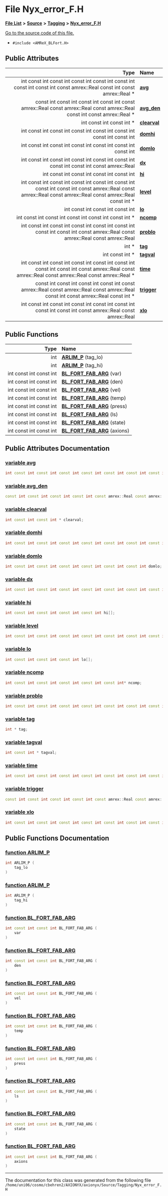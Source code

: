 
# File Nyx\_error\_F.H


[**File List**](files.md) **>** [**Source**](dir_74389ed8173ad57b461b9d623a1f3867.md) **>** [**Tagging**](dir_c14a965952b26c2f69053cc66c8fb69f.md) **>** [**Nyx\_error\_F.H**](Nyx__error__F_8H.md)

[Go to the source code of this file.](Nyx__error__F_8H_source.md)



* `#include <AMReX_BLFort.H>`













## Public Attributes

| Type | Name |
| ---: | :--- |
|  int const int const int const int const int const int const int const int const amrex::Real const int const amrex::Real \* | [**avg**](Nyx__error__F_8H.md#variable-avg)  <br> |
|  const int const int const int const int const amrex::Real const amrex::Real const amrex::Real const int const amrex::Real \* | [**avg\_den**](Nyx__error__F_8H.md#variable-avg-den)  <br> |
|  int const int const int \* | [**clearval**](Nyx__error__F_8H.md#variable-clearval)  <br> |
|  int const int const int const int const int const int const int const int | [**domhi**](Nyx__error__F_8H.md#variable-domhi)  <br> |
|  int const int const int const int const int const int const int | [**domlo**](Nyx__error__F_8H.md#variable-domlo)  <br> |
|  int const int const int const int const int const int const int const int const amrex::Real | [**dx**](Nyx__error__F_8H.md#variable-dx)  <br> |
|  int const int const int const int const int | [**hi**](Nyx__error__F_8H.md#variable-hi)  <br> |
|  int const int const int const int const int const int const int const int const amrex::Real const amrex::Real const amrex::Real const amrex::Real const int \* | [**level**](Nyx__error__F_8H.md#variable-level)  <br> |
|  int const int const int const int | [**lo**](Nyx__error__F_8H.md#variable-lo)  <br> |
|  int const int const int const int const int const int \* | [**ncomp**](Nyx__error__F_8H.md#variable-ncomp)  <br> |
|  int const int const int const int const int const int const int const int const amrex::Real const amrex::Real const amrex::Real | [**problo**](Nyx__error__F_8H.md#variable-problo)  <br> |
|  int \* | [**tag**](Nyx__error__F_8H.md#variable-tag)  <br> |
|  int const int \* | [**tagval**](Nyx__error__F_8H.md#variable-tagval)  <br> |
|  int const int const int const int const int const int const int const int const amrex::Real const amrex::Real const amrex::Real const amrex::Real \* | [**time**](Nyx__error__F_8H.md#variable-time)  <br> |
|  const int const int const int const int const amrex::Real const amrex::Real const amrex::Real const int const amrex::Real const int \* | [**trigger**](Nyx__error__F_8H.md#variable-trigger)  <br> |
|  int const int const int const int const int const int const int const int const amrex::Real const amrex::Real | [**xlo**](Nyx__error__F_8H.md#variable-xlo)  <br> |


## Public Functions

| Type | Name |
| ---: | :--- |
|  int | [**ARLIM\_P**](Nyx__error__F_8H.md#function-arlim-p) (tag\_lo) <br> |
|  int | [**ARLIM\_P**](Nyx__error__F_8H.md#function-arlim-p) (tag\_hi) <br> |
|  int const int const int | [**BL\_FORT\_FAB\_ARG**](Nyx__error__F_8H.md#function-bl-fort-fab-arg) (var) <br> |
|  int const int const int | [**BL\_FORT\_FAB\_ARG**](Nyx__error__F_8H.md#function-bl-fort-fab-arg) (den) <br> |
|  int const int const int | [**BL\_FORT\_FAB\_ARG**](Nyx__error__F_8H.md#function-bl-fort-fab-arg) (vel) <br> |
|  int const int const int | [**BL\_FORT\_FAB\_ARG**](Nyx__error__F_8H.md#function-bl-fort-fab-arg) (temp) <br> |
|  int const int const int | [**BL\_FORT\_FAB\_ARG**](Nyx__error__F_8H.md#function-bl-fort-fab-arg) (press) <br> |
|  int const int const int | [**BL\_FORT\_FAB\_ARG**](Nyx__error__F_8H.md#function-bl-fort-fab-arg) (ls) <br> |
|  int const int const int | [**BL\_FORT\_FAB\_ARG**](Nyx__error__F_8H.md#function-bl-fort-fab-arg) (state) <br> |
|  int const int const int | [**BL\_FORT\_FAB\_ARG**](Nyx__error__F_8H.md#function-bl-fort-fab-arg) (axions) <br> |








## Public Attributes Documentation


### <a href="#variable-avg" id="variable-avg">variable avg </a>


```cpp
int const int const int const int const int const int const int const int const amrex::Real const int const amrex::Real * avg;
```



### <a href="#variable-avg-den" id="variable-avg-den">variable avg\_den </a>


```cpp
const int const int const int const int const amrex::Real const amrex::Real const amrex::Real const int const amrex::Real* avg_den;
```



### <a href="#variable-clearval" id="variable-clearval">variable clearval </a>


```cpp
int const int const int * clearval;
```



### <a href="#variable-domhi" id="variable-domhi">variable domhi </a>


```cpp
int const int const int const int const int const int const int const int domhi;
```



### <a href="#variable-domlo" id="variable-domlo">variable domlo </a>


```cpp
int const int const int const int const int const int const int domlo;
```



### <a href="#variable-dx" id="variable-dx">variable dx </a>


```cpp
int const int const int const int const int const int const int const int const amrex::Real dx[];
```



### <a href="#variable-hi" id="variable-hi">variable hi </a>


```cpp
int const int const int const int const int hi[];
```



### <a href="#variable-level" id="variable-level">variable level </a>


```cpp
int const int const int const int const int const int const int const int const amrex::Real const amrex::Real const amrex::Real const amrex::Real const int* level;
```



### <a href="#variable-lo" id="variable-lo">variable lo </a>


```cpp
int const int const int const int lo[];
```



### <a href="#variable-ncomp" id="variable-ncomp">variable ncomp </a>


```cpp
int const int const int const int const int const int* ncomp;
```



### <a href="#variable-problo" id="variable-problo">variable problo </a>


```cpp
int const int const int const int const int const int const int const int const amrex::Real const amrex::Real const amrex::Real problo;
```



### <a href="#variable-tag" id="variable-tag">variable tag </a>


```cpp
int * tag;
```



### <a href="#variable-tagval" id="variable-tagval">variable tagval </a>


```cpp
int const int * tagval;
```



### <a href="#variable-time" id="variable-time">variable time </a>


```cpp
int const int const int const int const int const int const int const int const amrex::Real const amrex::Real const amrex::Real const amrex::Real* time;
```



### <a href="#variable-trigger" id="variable-trigger">variable trigger </a>


```cpp
const int const int const int const int const amrex::Real const amrex::Real const amrex::Real const int const amrex::Real const int* trigger;
```



### <a href="#variable-xlo" id="variable-xlo">variable xlo </a>


```cpp
int const int const int const int const int const int const int const int const amrex::Real const amrex::Real xlo[];
```


## Public Functions Documentation


### <a href="#function-arlim-p" id="function-arlim-p">function ARLIM\_P </a>


```cpp
int ARLIM_P (
    tag_lo
) 
```



### <a href="#function-arlim-p" id="function-arlim-p">function ARLIM\_P </a>


```cpp
int ARLIM_P (
    tag_hi
) 
```



### <a href="#function-bl-fort-fab-arg" id="function-bl-fort-fab-arg">function BL\_FORT\_FAB\_ARG </a>


```cpp
int const int const int BL_FORT_FAB_ARG (
    var
) 
```



### <a href="#function-bl-fort-fab-arg" id="function-bl-fort-fab-arg">function BL\_FORT\_FAB\_ARG </a>


```cpp
int const int const int BL_FORT_FAB_ARG (
    den
) 
```



### <a href="#function-bl-fort-fab-arg" id="function-bl-fort-fab-arg">function BL\_FORT\_FAB\_ARG </a>


```cpp
int const int const int BL_FORT_FAB_ARG (
    vel
) 
```



### <a href="#function-bl-fort-fab-arg" id="function-bl-fort-fab-arg">function BL\_FORT\_FAB\_ARG </a>


```cpp
int const int const int BL_FORT_FAB_ARG (
    temp
) 
```



### <a href="#function-bl-fort-fab-arg" id="function-bl-fort-fab-arg">function BL\_FORT\_FAB\_ARG </a>


```cpp
int const int const int BL_FORT_FAB_ARG (
    press
) 
```



### <a href="#function-bl-fort-fab-arg" id="function-bl-fort-fab-arg">function BL\_FORT\_FAB\_ARG </a>


```cpp
int const int const int BL_FORT_FAB_ARG (
    ls
) 
```



### <a href="#function-bl-fort-fab-arg" id="function-bl-fort-fab-arg">function BL\_FORT\_FAB\_ARG </a>


```cpp
int const int const int BL_FORT_FAB_ARG (
    state
) 
```



### <a href="#function-bl-fort-fab-arg" id="function-bl-fort-fab-arg">function BL\_FORT\_FAB\_ARG </a>


```cpp
int const int const int BL_FORT_FAB_ARG (
    axions
) 
```



------------------------------
The documentation for this class was generated from the following file `/home/uni06/cosmo/cbehren2/AXIONYX/axionyx/Source/Tagging/Nyx_error_F.H`